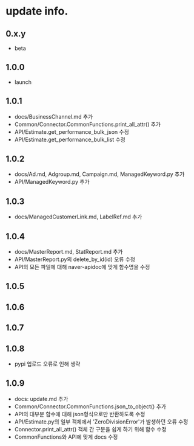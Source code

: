 # update info.
## 0.x.y
- beta

## 1.0.0
- launch

## 1.0.1
- docs/BusinessChannel.md 추가
- Common/Connector.CommonFunctions.print_all_attr() 추가
- API/Estimate.get_performance_bulk_json 수정
- API/Estimate.get_performance_bulk_list 수정

## 1.0.2
- docs/Ad.md, Adgroup.md, Campaign.md, ManagedKeyword.py 추가
- API/ManagedKeyword.py 추가

## 1.0.3
- docs/ManagedCustomerLink.md, LabelRef.md 추가

## 1.0.4
- docs/MasterReport.md, StatReport.md 추가
- API/MasterReport.py의 delete_by_id(id) 오류 수정
- API의 모든 파일에 대해 naver-apidoc에 맞게 함수명을 수정

## 1.0.5
## 1.0.6
## 1.0.7
## 1.0.8
- pypi 업로드 오류로 인해 생략

## 1.0.9
- docs: update.md 추가
- Common/Connector.CommonFunctions.json_to_object() 추가
- API의 대부분 함수에 대해 json형식으로만 반환하도록 수정
- API/Estimate.py의 일부 객체에서 'ZeroDivisionError'가 발생하던 오류 수정 
- Connector.print_all_attr() 객체 간 구분을 쉽게 하기 위해 함수 수정
- CommonFunctions와 API에 맞게 docs 수정

